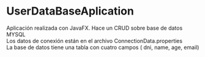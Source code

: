 # UserDataBaseAplication
Aplicación realizada con JavaFX. Hace un CRUD sobre base de datos MYSQL<br>
Los datos de conexión están en el archivo ConnectionData.properties<br>
La base de datos tiene una tabla con cuatro campos ( dni, name, age, email)<br>
